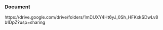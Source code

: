<h3>Document</h3>
<p>
  https://drive.google.com/drive/folders/1mDUXY4Ht6yJ_0Sh_HFKxkSDwLv8b1DpZ?usp=sharing
</p>
